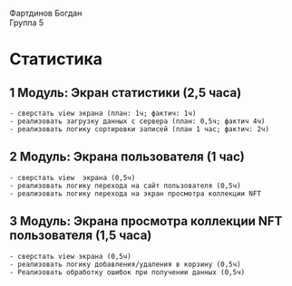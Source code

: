 Фартдинов Богдан
<br /> Группа 5

#  Статистика

## 1 Модуль: Экран статистики (2,5 часа)
    - сверстать view экрана (план: 1ч; фактич: 1ч)
    - реализовать загрузку данных с сервера (план: 0,5ч; фактич 4ч)
    - реализовать логику сортировки записей (план 1 час; фактич: 2ч)
    
## 2 Модуль: Экрана пользователя (1 час)
    - сверстать view  экрана (0,5ч)
    - реализовать логику перехода на сайт пользователя (0,5ч)
    - реализовать логику перехода на экран просмотра коллекции NFT

## 3 Модуль: Экрана просмотра коллекции NFT пользователя (1,5 часа)
    - сверстать view экрана (0,5ч)
    - реализовать логику добавления/удаления в корзину (0,5ч)
    - Реализовать обработку ошибок при получении данных (0,5ч)




